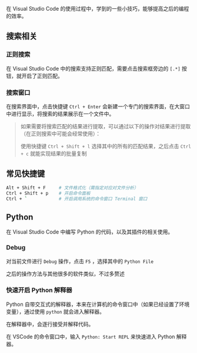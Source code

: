 在 Visual Studio Code 的使用过程中，学到的一些小技巧，能够提高之后的编程的效率。

## 搜索相关

### 正则搜索

在 Visual Studio Code 中的搜索支持正则匹配，需要点击搜索框旁边的 `[.*]` 按钮，就开启了正则匹配。

### 搜索窗口

在搜索界面中，点击快捷键 `Ctrl + Enter` 会新建一个专门的搜索界面，在大窗口中进行显示，将搜索的结果展示在一个文件中。

> 如果需要将搜索匹配的结果进行提取，可以通过以下的操作对结果进行提取（在正则搜索中可能会经常使用）：
> 
> 使用快捷键 `Ctrl + Shift + l` 选择其中的所有的匹配结果，之后点击 `Ctrl + c` 就能实现结果的批量复制

## 常见快捷键

```bash
Alt + Shift + F     # 文件格式化（需指定对应对文件分析）
Ctrl + Shift + p    # 开启命令面板
Ctrl + `            # 开启调用系统的命令窗口 Terminal 窗口
```

## Python

在 Visual Studio Code 中编写 Python 的代码，以及其插件的相关使用。

### Debug

对当前文件进行 `Debug` 操作，点击 `F5` ，选择其中的 `Python File`

之后的操作方法与其他很多的软件类似，不过多赘述

### 快速开启 Python 解释器

Python 自带交互式的解释器，本来在计算机的命令窗口中（如果已经设置了环境变量），通过使用 `python` 就会进入解释器。

在解释器中，会逐行接受并解释代码。

在 VSCode 的命令窗口中，输入 `Python: Start REPL` 来快速进入 Python 解释器。